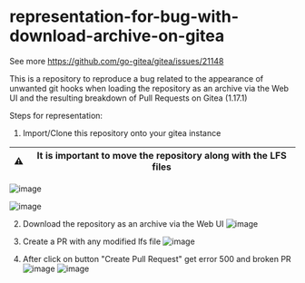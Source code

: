 # representation-for-bug-with-download-archive-on-gitea

See more https://github.com/go-gitea/gitea/issues/21148

This is a repository to reproduce a bug related to the appearance of unwanted git hooks when loading the repository as an archive via the Web UI and the resulting breakdown of Pull Requests on Gitea (1.17.1)

Steps for representation: 
1. Import/Clone this repository onto your gitea instance

|⚠ |It is important to move the repository along with the LFS files|
|---|---|

![image](https://user-images.githubusercontent.com/10897900/198987306-edc86168-a0d1-499f-b4ce-bc32e4370485.png)

![image](https://user-images.githubusercontent.com/10897900/198986300-1a707e2f-1bd0-4c81-a2ca-beff86816b69.png)


2. Download the repository as an archive via the Web UI
![image](https://user-images.githubusercontent.com/10897900/198987225-1d65da13-6f45-4514-80fd-29bff1253689.png)


3. Create a PR with any modified lfs file
![image](https://user-images.githubusercontent.com/10897900/189642250-3eeb14e7-f2cd-429d-9cf6-af004e5825e2.png)

4. After click on button "Create Pull Request" get error 500 and broken PR
![image](https://user-images.githubusercontent.com/10897900/189642485-d9a0aaa7-34fd-4544-aeb2-6ccd43e64b95.png)
![image](https://user-images.githubusercontent.com/10897900/189642665-b21d13e2-190e-4254-a2b1-b0adbcefd4c1.png)

